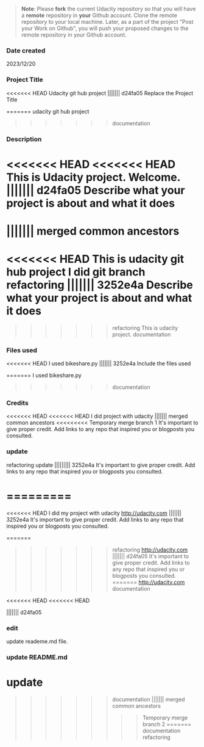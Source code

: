 >**Note**: Please **fork** the current Udacity repository so that you will have a **remote** repository in **your** Github account. Clone the remote repository to your local machine. Later, as a part of the project "Post your Work on Github", you will push your proposed changes to the remote repository in your Github account.

### Date created
2023/12/20

### Project Title
<<<<<<< HEAD
Udacity git hub project
||||||| d24fa05
Replace the Project Title

=======
udacity git hub project

>>>>>>> documentation
### Description
<<<<<<< HEAD
<<<<<<< HEAD
This is Udacity project. Welcome.
||||||| d24fa05
Describe what your project is about and what it does
=======
||||||| merged common ancestors
=======
<<<<<<< HEAD
This is udacity git hub project
I did git branch refactoring
||||||| 3252e4a
Describe what your project is about and what it does
=======
>>>>>>> refactoring
This is udacity project.
>>>>>>> documentation

### Files used
<<<<<<< HEAD
I used bikeshare.py
||||||| 3252e4a
Include the files used

=======
I used bikeshare.py

>>>>>>> documentation
### Credits
<<<<<<< HEAD
<<<<<<< HEAD
I did project with udacity
||||||| merged common ancestors
<<<<<<<<< Temporary merge branch 1
It's important to give proper credit. Add links to any repo that inspired you or blogposts you consulted.
### update
refactoring update
||||||||| 3252e4a
It's important to give proper credit. Add links to any repo that inspired you or blogposts you consulted.

=========
=======
<<<<<<< HEAD
I did my project with udacity
http://udacity.com
||||||| 3252e4a
It's important to give proper credit. Add links to any repo that inspired you or blogposts you consulted.

=======
>>>>>>> refactoring
http://udacity.com
||||||| d24fa05
It's important to give proper credit. Add links to any repo that inspired you or blogposts you consulted.
=======
http://udacity.com
>>>>>>> documentation

<<<<<<< HEAD
<<<<<<< HEAD

||||||| d24fa05
### edit
update reademe.md file.

### update README.md
update
=======
>>>>>>> documentation
||||||| merged common ancestors
>>>>>>>>> Temporary merge branch 2
=======
>>>>>>> documentation
>>>>>>> refactoring
